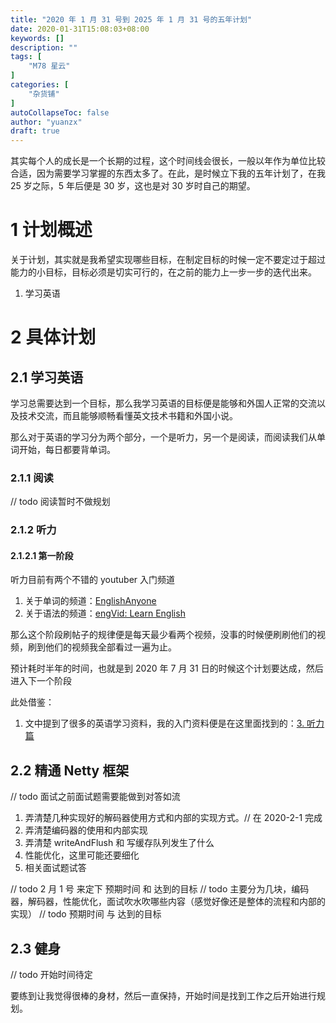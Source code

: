 ```yaml
---
title: "2020 年 1 月 31 号到 2025 年 1 月 31 号的五年计划"
date: 2020-01-31T15:08:03+08:00
keywords: []
description: ""
tags: [
    "M78 星云"
]
categories: [
    "杂货铺"
]
autoCollapseToc: false
author: "yuanzx"
draft: true
---
```


其实每个人的成长是一个长期的过程，这个时间线会很长，一般以年作为单位比较合适，因为需要学习掌握的东西太多了。在此，是时候立下我的五年计划了，在我 25 岁之际，5 年后便是 30 岁，这也是对 30 岁时自己的期望。

# 1 计划概述

关于计划，其实就是我希望实现哪些目标，在制定目标的时候一定不要定过于超过能力的小目标，目标必须是切实可行的，在之前的能力上一步一步的迭代出来。

1. 学习英语

# 2 具体计划

## 2.1 学习英语

学习总需要达到一个目标，那么我学习英语的目标便是能够和外国人正常的交流以及技术交流，而且能够顺畅看懂英文技术书籍和外国小说。

那么对于英语的学习分为两个部分，一个是听力，另一个是阅读，而阅读我们从单词开始，每日都要背单词。

### 2.1.1 阅读

// todo 阅读暂时不做规划

### 2.1.2 听力

#### 2.1.2.1 第一阶段

听力目前有两个不错的 youtuber 入门频道

1. 关于单词的频道：[EnglishAnyone](https://www.youtube.com/user/EnglishAnyone/playlists)
2. 关于语法的频道：[engVid: Learn English](https://www.youtube.com/channel/UCgzuT-fpJiyThTUlMiFRCKQ)

那么这个阶段刷帖子的规律便是每天最少看两个视频，没事的时候便刷刷他们的视频，刷到他们的视频我全部看过一遍为止。

预计耗时半年的时间，也就是到 2020 年 7 月 31 日的时候这个计划要达成，然后进入下一个阶段

此处借鉴：

1. 文中提到了很多的英语学习资料，我的入门资料便是在这里面找到的：[3. 听力篇](https://byoungd.gitbook.io/english-level-up-tips/part-i/3-listening)

## 2.2 精通 Netty 框架

// todo 面试之前面试题需要能做到对答如流

1. 弄清楚几种实现好的解码器使用方式和内部的实现方式。// 在 2020-2-1 完成
2. 弄清楚编码器的使用和内部实现
3. 弄清楚 writeAndFlush 和 写缓存队列发生了什么
4. 性能优化，这里可能还要细化
5. 相关面试题试答

// todo 2 月 1 号 来定下 预期时间 和 达到的目标
// todo 主要分为几块，编码器，解码器，性能优化，面试吹水吹哪些内容（感觉好像还是整体的流程和内部的实现）
// todo 预期时间 与 达到的目标

## 2.3 健身

// todo 开始时间待定

要练到让我觉得很棒的身材，然后一直保持，开始时间是找到工作之后开始进行规划。
